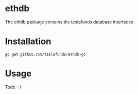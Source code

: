 # ethdb

The ethdb package contains the teslafunds database interfaces

# Installation

`go get github.com/teslafunds/ethdb-go`

# Usage

Todo :-)
